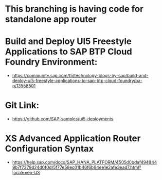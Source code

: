 # This branching is having code for standalone app router 

# Build and Deploy UI5 Freestyle Applications to SAP BTP Cloud Foundry Environment:
- https://community.sap.com/t5/technology-blogs-by-sap/build-and-deploy-ui5-freestyle-applications-to-sap-btp-cloud-foundry/ba-p/13558501

# Git Link: 
- https://github.com/SAP-samples/ui5-deployments

# XS Advanced Application Router Configuration Syntax
- https://help.sap.com/docs/SAP_HANA_PLATFORM/4505d0bdaf4948449b7f7379d24d0f0d/5f77e58ec01b46f6b64ee1e2afe3ead7.html?locale=en-US
